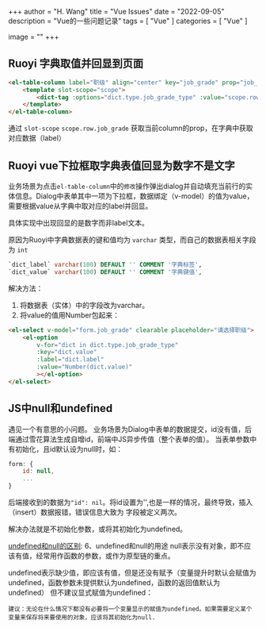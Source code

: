 +++
author = "H. Wang"
title = "Vue Issues"
date = "2022-09-05"
description = "Vue的一些问题记录"
tags = [
    "Vue"
]
categories = [
    "Vue"
]

image = ""
+++

## Ruoyi 字典取值并回显到页面
```html
<el-table-column label="职级" align="center" key="job_grade" prop="job_grade" :show-overflow-tooltip="true" >
    <template slot-scope="scope">
        <dict-tag :options="dict.type.job_grade_type" :value="scope.row.job_grade" />
    </template>
</el-table-column>
```
通过 `slot-scope` `scope.row.job_grade` 获取当前column的prop，在字典中获取对应数据（label）

## Ruoyi vue下拉框取字典表值回显为数字不是文字
业务场景为点击`el-table-column`中的`修改`操作弹出dialog并自动填充当前行的实体信息。Dialog中表单其中一项为下拉框，数据绑定（v-model）的值为value，需要根据value从字典中取对应的label并回显。

具体实现中出现回显的是数字而非label文本。

原因为Ruoyi中字典数据表的键和值均为 `varchar` 类型，而自己的数据表相关字段为 `int`
```sql
`dict_label` varchar(100) DEFAULT '' COMMENT '字典标签',
`dict_value` varchar(100) DEFAULT '' COMMENT '字典键值',
```
解决方法：
1. 将数据表（实体）中的字段改为varchar。
2. 将value的值用Number包起来：
```html
<el-select v-model="form.job_grade" clearable placeholder="请选择职级">
    <el-option
        v-for="dict in dict.type.job_grade_type"
        :key="dict.value"
        :label="dict.label"
        :value="Number(dict.value)"
        ></el-option>
</el-select>
```
## JS中null和undefined
遇见一个有意思的小问题。
业务场景为Dialog中表单的数据提交，id没有值，后端通过雪花算法生成自增id，前端中JS异步传值（整个表单的值）。
当表单参数中有初始化，且id默认设为null时，如：
```js
form: {
    id: null,
    ...
}
```
后端接收到的数据为`"id": nil`。将id设置为'',也是一样的情况，最终导致，插入（insert）数据报错，错误信息大致为 字段被定义两次。

解决办法就是不初始化参数，或将其初始化为undefined。

[undefined和null的区别](https://blog.csdn.net/m0_47135993/article/details/119800231):
6、undefined和null的用途
null表示没有对象，即不应该有值，经常用作函数的参数，或作为原型链的重点。

undefined表示缺少值，即应该有值，但是还没有赋予（变量提升时默认会赋值为undefined，函数参数未提供默认为undefined，函数的返回值默认为undefined）
但不建议显式赋值为undefined：
```
建议：无论在什么情况下都没有必要将一个变量显示的赋值为undefined。如果需要定义某个变量来保存将来要使用的对象，应该将其初始化为null.
```
